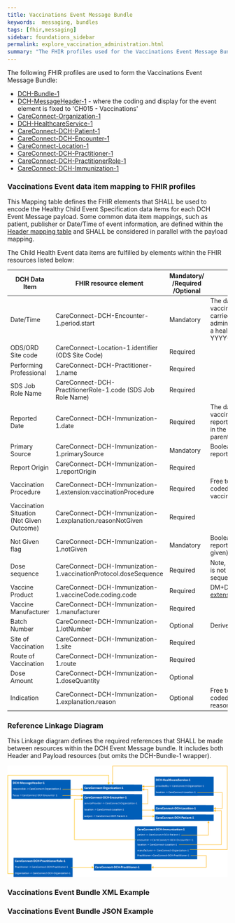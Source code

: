 ```yaml
---
title: Vaccinations Event Message Bundle
keywords:  messaging, bundles
tags: [fhir,messaging]
sidebar: foundations_sidebar
permalink: explore_vaccination_administration.html
summary: "The FHIR profiles used for the Vaccinations Event Message Bundle"
---
```


The following FHIR profiles are used to form the Vaccinations Event Message Bundle:

- [DCH-Bundle-1](https://fhir.nhs.uk/STU3/StructureDefinition/DCH-Bundle-1)
- [DCH-MessageHeader-1](https://fhir.nhs.uk/STU3/StructureDefinition/DCH-MessageHeader-1) - where the coding and display for the event element is fixed to 'CH015 - Vaccinations'
- [CareConnect-Organization-1](https://fhir.hl7.org.uk/STU3/StructureDefinition/CareConnect-Organization-1)
- [DCH-HealthcareService-1](https://fhir.nhs.uk/STU3/StructureDefinition/DCH-HealthcareService-1)
- [CareConnect-DCH-Patient-1](https://fhir.nhs.uk/STU3/StructureDefinition/CareConnect-DCH-Patient-1)
- [CareConnect-DCH-Encounter-1](https://fhir.nhs.uk/STU3/StructureDefinition/CareConnect-DCH-Encounter-1)
- [CareConnect-Location-1](https://fhir.hl7.org.uk/STU3/StructureDefinition/CareConnect-Location-1)
- [CareConnect-DCH-Practitioner-1](https://fhir.nhs.uk/STU3/StructureDefinition/CareConnect-DCH-Practitioner-1)
- [CareConnect-DCH-PractitionerRole-1](https://fhir.nhs.uk/STU3/StructureDefinition/CareConnect-DCH-PractitionerRole-1)
- [CareConnect-DCH-Immunization-1](https://fhir.nhs.uk/STU3/StructureDefinition/CareConnect-DCH-Immunization-1)
<!--[CareConnect-DCH-Composition-1](https://fhir.nhs.uk/STU3/StructureDefinition/CareConnect-DCH-Composition-1)-->
<!--[CareConnect-DCH-AllergyIntolerance-1](https://fhir.nhs.uk/STU3/StructureDefinition/CareConnect-DCH-AllergyIntolerance-1)-->

### Vaccinations Event data item mapping to FHIR profiles ###

This Mapping table defines the FHIR elements that SHALL be used to encode the Healthy Child Event Specification data items for each DCH Event Message payload.
Some common data item mappings, such as patient, publisher or Date/Time of event information, are defined within the [Header mapping table](explore_event_header_design.html) and SHALL be considered in parallel with the payload mapping.

The Child Health Event data items are fulfilled by elements within the FHIR resources listed below:

| DCH Data Item               | FHIR resource element                                               | Mandatory/<br/>/Required<br/>/Optional | Note                    |
|-----------------------------|---------------------------------------------------------------------|-----------------------------|-----------------------------|
| Date/Time                   | CareConnect-DCH-Encounter-1.period.start                            | Mandatory                   | The date on which the vaccination intervention was carried out or was meant to be administered or was reported to a health professional.  Format is YYYY-MM-DD”T”HH:MM:SS                    |
| ODS/ORD Site code           | CareConnect-Location-1.identifier (ODS Site Code)                   | Required                    |                         |
| Performing Professional     | CareConnect-DCH-Practitioner-1.name                                 | Required                    |                         |
| SDS Job Role Name           | CareConnect-DCH-PractitionerRole-1.code (SDS Job Role Name)         | Required                    |                         |
| Reported Date            	  | CareConnect-DCH-Immunization-1.date                                 | Required                    | The date or partial date that the vaccine was administered, or reported vaccination was given in the opinion of the child and/or parent carer                        | 
| Primary Source              | CareConnect-DCH-Immunization-1.primarySource                        | Mandatory                   | Boolean (FALSE (if reported)/True                        |
| Report Origin               | CareConnect-DCH-Immunization-1.reportOrigin                         | Required                    |                         |
| Vaccination Procedure       | CareConnect-DCH-Immunization-1.extension:vaccinationProcedure       | Required                    | Free text field to be used if no coded text available using vaccinationProcedure.coding.text                        |
| Vaccination Situation (Not Given Outcome)       | CareConnect-DCH-Immunization-1.explanation.reasonNotGiven | Required                    |                         |
| Not Given flag              | CareConnect-DCH-Immunization-1.notGiven                             | Mandatory                   | Boolean (FALSE (given or reported as given)/TRUE (not given)                 |
| Dose sequence               | CareConnect-DCH-Immunization-1.vaccinationProtocol.doseSequence     | Required                    | Note, if the vaccination protocol is not present, then the dose sequence is not present either.|
| Vaccine Product             | CareConnect-DCH-Immunization-1.vaccineCode.coding.code              | Required                    | DM+D [SNOMED UK drug extension](https://www.nhsbsa.nhs.uk/pharmacies-gp-practices-and-appliance-contractors/dictionary-medicines-and-devices-dmd)                         |
| Vaccine Manufacturer        | CareConnect-DCH-Immunization-1.manufacturer                         | Required                    |                         |
| Batch Number                | CareConnect-DCH-Immunization-1.lotNumber                            | Optional                    | Derived from FMD code   |
| Site of Vaccination         | CareConnect-DCH-Immunization-1.site                                 | Required                    |                         |
| Route of Vaccination        | CareConnect-DCH-Immunization-1.route                                | Required                    |                         |
| Dose Amount                 | CareConnect-DCH-Immunization-1.doseQuantity                         | Optional                    |                         |
| Indication                  | CareConnect-DCH-Immunization-1.explanation.reason                   | Optional                    | Free text field to be used if no coded text available using reason.coding.text    |


<!--| Reported                    | CareConnect-DCH-Immunization-1.primarySource                        | Required                    |                         |
| Information and Advice Given                    | CareConnect-DCH-Composition-1                   | Required                    |                         |
| Allergies and Adverse Reactions                    | CareConnect-DCH-AllergyIntolerance-1         | Required                    |                         |
| Name of Immunisation        | CareConnect-DCH-Immunization-1.vaccinationProcedure                 | Mandatory                   |                         |
| Outcome Status              | CareConnect-DCH-Immunization-1.explanation                          | Optional                    |                         |-->



### Reference Linkage Diagram ###

This Linkage diagram defines the required references that SHALL be made between resources within the DCH Event Message bundle. It includes both Header and Payload resources (but omits the DCH-Bundle-1 wrapper).

<img src="images/explore/Vaccinations.png">

### Vaccinations Event Bundle XML Example ###

<script src="https://gist.github.com/IOPS-DEV/bcd2f02a8a37ffd47d07996278dc9356.js"></script>

###  Vaccinations Event Bundle JSON Example ###

<script src="https://gist.github.com/IOPS-DEV/96e14bdaad2c7179be3ec7fcba256336.js"></script>